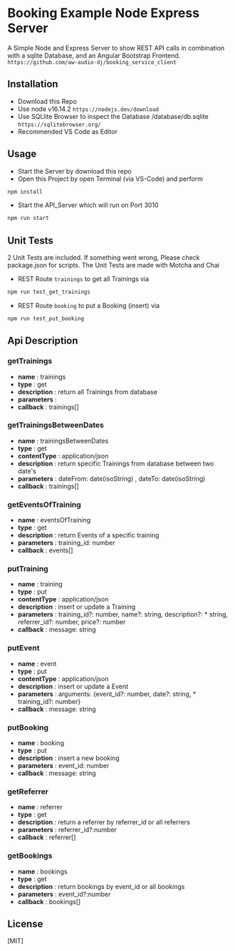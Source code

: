# Booking Example Node Express Server

A Simple Node and Express Server to show REST API calls in combination with a sqlite Database, and an Angular Bootstrap Frontend. 
`https://github.com/aw-audio-dj/booking_service_client`
## Installation

* Download this Repo
* Use node v16.14.2 `https://nodejs.dev/download`
* Use SQLlite Browser to inspect the Database /database/db.sqlite `https://sqlitebrowser.org/`
* Recommended VS Code as Editor

## Usage
* Start the Server by download this repo 
* Open this Project by open Terminal (via VS-Code) and perform
```bash
npm install
```
* Start the API_Server which will run on Port 3010
```bash
npm run start
```
## Unit Tests
2 Unit Tests are included. If something went wrong, Please check package.json for scripts. The Unit Tests are made with Motcha and Chai
* REST Route `trainings` to get all Trainings via
```bash
npm run test_get_trainings
```

* REST Route `booking` to put a Booking (insert) via
```bash
npm run test_put_booking
```

## Api Description
### getTrainings
* **name**        : trainings  
* **type**        : get  
* **description** : return all Trainings from database   
* **parameters**  :   
* **callback**    : trainings[]  

### getTrainingsBetweenDates
* **name**        : trainingsBetweenDates  
* **type**       : get  
* **contentType** : application/json
* **description** : return specific Trainings from database between two date's 
* **parameters**  : dateFrom: date(isoString) , dateTo: date(isoString)
* **callback**    : trainings[]

### getEventsOfTraining
* **name**        : eventsOfTraining
* **type**       : get
* **description** : return Events of a specific training
* **parameters**  : training_id: number
* **callback**    : events[]

### putTraining
* **name**        : training
* **type**       : put
* **contentType** : application/json
* **description** : insert or update a Training
* **parameters**  : training_id?: number, name?: string, description?: * string, referrer_id?: number, price?: number
* **callback**    : message: string

### putEvent 
* **name**        : event
* **type**       : put
* **contentType** : application/json
* **description** : insert or update a Event
* **parameters**  : arguments: {event_id?: number, date?: string, * training_id?: number}
* **callback**    : message: string

### putBooking
* **name**        : booking
* **type**       : put
* **description** : insert a new booking 
* **parameters**  : event_id: number
* **callback**    : message: string

### getReferrer
* **name**        : referrer
* **type**       : get
* **description** : return a referrer by referrer_id or all referrers 
* **parameters**  : referrer_id?:number
* **callback**    : referrer[]

### getBookings
* **name**        : bookings
* **type**       : get
* **description** : return bookings by event_id or all bookings 
* **parameters**  : event_id?:number
* **callback**    : bookings[]


## License
[MIT]
